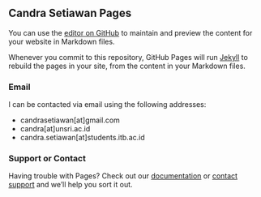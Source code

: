 ## Candra Setiawan Pages

You can use the [editor on GitHub](https://github.com/candrasetiawan/candra.github.io/edit/master/index.md) to maintain and preview the content for your website in Markdown files.

Whenever you commit to this repository, GitHub Pages will run [Jekyll](https://jekyllrb.com/) to rebuild the pages in your site, from the content in your Markdown files.
### Email
I can be contacted via email using the following addresses:
- candrasetiawan[at]gmail.com
- candra[at]unsri.ac.id
- candra.setiawan[at]students.itb.ac.id
### Support or Contact

Having trouble with Pages? Check out our [documentation](https://help.github.com/categories/github-pages-basics/) or [contact support](https://github.com/contact) and we’ll help you sort it out.
